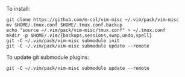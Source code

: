 To install:

    git clone https://github.com/m-col/vim-misc ~/.vim/pack/vim-misc
    mv $HOME/.tmux.conf $HOME/.tmux.conf.backup
    echo "source ~/.vim/pack/vim-misc/tmux.conf" > ~/.tmux.conf
    mkdir -p $HOME/.vim/{backups,sessions,swap,undo,spell}
    git -C ~/.vim/pack/vim-misc submodule init
    git -C ~/.vim/pack/vim-misc submodule update --remote

To update git submodule plugins:

    git -C ~/.vim/pack/vim-misc submodule update --remote
